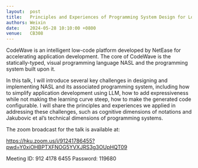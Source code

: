 ```yaml
--- 
layout:  post 
title:   Principles and Experiences of Programming System Design for Low-Code Platform
authors: Weixin
date:    2024-05-28 10:10:00 +0800
venue:   CB308
--- 
```


CodeWave is an intelligent low-code platform developed by NetEase for accelerating application development. The core of CodeWave is the statically-typed, visual programming language NASL and the programming system built upon it. 

In this talk, I will introduce several key challenges in designing and implementing NASL and its associated programming system, including how to simplify application development using LLM, how to add expressiveness while not making the learning curve steep, how to make the generated code configurable. I will share the principles and experiences we applied in addressing these challenges, such as cognitive dimensions of notations and Jakubovic et al’s technical dimensions of programming systems.


The zoom broadcast for the talk is available at:

https://hku.zoom.us/j/91241786455?pwd=Y0xiOHBPTXFNOG5YVXJRS3g3OUpHQT09

Meeting ID: 912 4178 6455
Password: 119680

